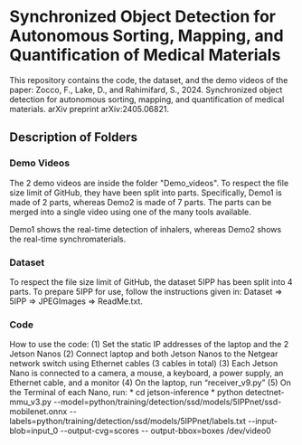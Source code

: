 # Synchronized Object Detection for Autonomous Sorting, Mapping, and Quantification of Medical Materials
This repository contains the code, the dataset, and the demo videos of the paper: Zocco, F., Lake, D., and Rahimifard, S., 2024. Synchronized object detection for autonomous sorting, mapping, and quantification of medical materials. arXiv preprint arXiv:2405.06821.

## Description of Folders
### Demo Videos
The 2 demo videos are inside the folder "Demo_videos". To respect the file size limit of GitHub, they have been split into parts. Specifically, Demo1 is made of 2 parts, whereas Demo2 is made of 7 parts. The parts can be merged into a single video using one of the many tools available. 

Demo1 shows the real-time detection of inhalers, whereas Demo2 shows the real-time synchromaterials.


### Dataset
To respect the file size limit of GitHub, the dataset 5IPP has been split into 4 parts. To prepare 5IPP for use, follow the instructions given in: Dataset => 5IPP => JPEGImages => ReadMe.txt.


### Code 
How to use the code:
(1) Set the static IP addresses of the laptop and the 2 Jetson Nanos 
(2) Connect laptop and both Jetson Nanos to the Netgear network switch using Ethernet cables (3 cables in total)
(3) Each Jetson Nano is connected to a camera, a mouse, a keyboard, a power supply, an Ethernet cable, and a monitor
(4) On the laptop, run “receiver_v9.py”
(5) On the Terminal of each Nano, run:
	  * cd jetson-inference
	  * python detectnet-mmu_v3.py --model=python/training/detection/ssd/models/5IPPnet/ssd-mobilenet.onnx --labels=python/training/detection/ssd/models/5IPPnet/labels.txt --input-blob=input_0 --output-cvg=scores -- 
      output-bbox=boxes /dev/video0 
